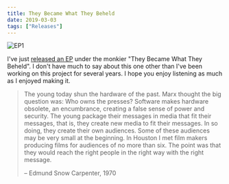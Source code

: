 ```yaml
---
title: They Became What They Beheld
date: 2019-03-03
tags: ["Releases"]
---
```


![EP1](/images/ep1.jpg)

I've just [released an EP](https://theybecamewhattheybeheld.bandcamp.com/album/ep1) under the monkier "They Became What They Beheld". I don't have much to say about this one other than I've been working on this project for several years. I hope you enjoy listening as much as I enjoyed making it.

> The young today shun the hardware of the past. Marx thought the big question was: Who owns the presses? Software makes hardware obsolete, an encumbrance, creating a false sense of power and security. The young package their messages in media that fit their messages, that is, they create new media to fit their messages. In so doing, they create their own audiences. Some of these audiences may be very small at the beginning. In Houston I met film makers producing films for audiences of no more than six. The point was that they would reach the right people in the right way with the right message.
>
> – Edmund Snow Carpenter, 1970

